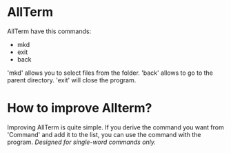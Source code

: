 # AllTerm
AllTerm have this commands:
- mkd
- exit
- back

'mkd' allows you to select files from the folder.
'back' allows to go to the parent directory.
'exit' will close the program.

# How to improve Allterm?
Improving AllTerm is quite simple. If you derive the command you want from 'Command' and add it to the list, you can use the command with the program. *Designed for single-word commands only.*
